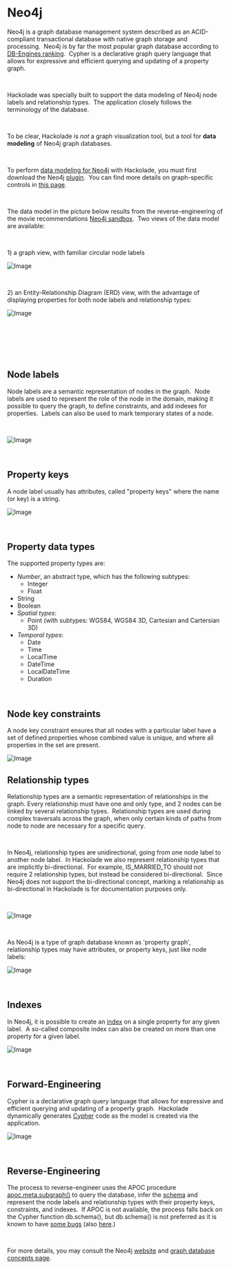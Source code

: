 # Neo4j

Neo4j is a graph database management system described as an ACID-compliant transactional database with native graph storage and processing.&nbsp; Neo4j is by far the most popular graph database according to [DB-Engines ranking](<https://db-engines.com/en/ranking/graph%20dbms> "target=\"\_blank\"").&nbsp; Cypher is a declarative graph query language that allows for expressive and efficient querying and updating of a property graph.

&nbsp;

Hackolade was specially built to support the data modeling of Neo4j node labels and relationship types.&nbsp; The application closely follows the terminology of the database.

&nbsp;

To be clear, Hackolade is *not* a graph visualization tool, but a tool for **data modeling** of Neo4j graph databases. &nbsp;

&nbsp;

To perform [data modeling for Neo4j](<https://hackolade.com/nosqldb/neo4j-data-modeling.html> "target=\"\_blank\"") with Hackolade, you must first download the Neo4j [plugin](<DownloadadditionalDBtargetplugin.md>).&nbsp; You can find more details on graph-specific controls in [this page](<Graphshapes.md>).

&nbsp;

The data model in the picture below results from the reverse-engineering of the movie recommendations [Neo4j sandbox](<https://neo4j.com/sandbox-v2/> "target=\"\_blank\"").&nbsp; Two views of the data model are available:

&nbsp;

&#49;) a graph view, with familiar circular node labels

![Image](<lib/Graph%20Neo4j%20workspace.png>)

&nbsp;

&#50;) an Entity-Relationship Diagram (ERD) view, with the advantage of displaying properties for both node labels and relationship types:

![Image](<lib/Neo4j%20workspace.png>)

&nbsp;

&nbsp;

&nbsp;

## Node labels

Node labels are a semantic representation of nodes in the graph.&nbsp; Node labels are used to represent the role of the node in the domain, making it possible to query the graph, to define constraints, and add indexes for properties.&nbsp; Labels can also be used to mark temporary states of a node.&nbsp;

&nbsp;

![Image](<lib/Neo4j%20node%20label.png>)

&nbsp;

## Property keys

A node label usually has attributes, called "property keys" where the name (or key) is a string.

![Image](<lib/Neo4j%20node%20label%20property%20keys.png>)

&nbsp;

## Property data types

The supported property types are:

* *Number*, an abstract type, which has the following subtypes:
  * Integer
  * Float
* String
* Boolean
* *Spatial types*:
  * Point (with subtypes: WGS84, WGS84 3D, Cartesian and Cartersian 3D)
* *Temporal types*:
  * Date
  * Time
  * LocalTime
  * DateTime
  * LocalDateTime
  * Duration

&nbsp;

## Node key constraints

A node key constraint ensures that all nodes with a particular label have a set of defined properties whose combined value is unique, and where all properties in the set are present.

![Image](<lib/Neo4j%20node%20key%20contraint.png>)

## Relationship types

Relationship types are a semantic representation of relationships in the graph. Every relationship must have one and only type, and 2 nodes can be linked by several relationship types.&nbsp; Relationship types are used during complex traversals across the graph, when only certain kinds of paths from node to node are necessary for a specific query.

&nbsp;

In Neo4j, relationship types are unidirectional, going from one node label to another node label.&nbsp; In Hackolade we also represent relationship types that are implicitly bi-directional.&nbsp; For example, IS\_MARRIED\_TO should not require 2 relationship types, but instead be considered bi-directional.&nbsp; Since Neo4j does not support the bi-directional concept, marking a relationship as bi-directional in Hackolade is for documentation purposes only.&nbsp;

&nbsp;

![Image](<lib/Neo4j%20relationship%20type.png>)

&nbsp;

As Neo4j is a type of graph database known as 'property graph', relationship types may have attributes, or property keys, just like node labels:

![Image](<lib/Neo4j%20relationship%20type%20property%20keys.png>)

&nbsp;

## Indexes

In Neo4j, it is possible to create an [index](<https://neo4j.com/docs/developer-manual/current/cypher/schema/index/> "target=\"\_blank\"") on a single property for any given label.&nbsp; A so-called composite index can also be created on more than one property for a given label.

![Image](<lib/Neo4j%20node%20index.png>)

&nbsp;

## Forward-Engineering

Cypher is a declarative graph query language that allows for expressive and efficient querying and updating of a property graph.&nbsp; Hackolade dynamically generates [Cypher](<https://neo4j.com/developer/cypher/> "target=\"\_blank\"") code as the model is created via the application.

![Image](<lib/Neo4j%20forward-engineered%20Cypher.png>)

&nbsp;

## Reverse-Engineering

The process to reverse-engineer uses the APOC procedure [apoc.meta.subgraph()](<http://neo4j-contrib.github.io/neo4j-apoc-procedures/3.5/schema/meta-graph/> "target=\"\_blank\"") to query the database, infer the [schema](<https://neo4j.com/docs/developer-manual/current/cypher/schema/> "target=\"\_blank\"") and represent the node labels and relationship types with their property keys, constraints, and indexes.&nbsp; If APOC is not available, the process falls back on the Cypher function db.schema(), but db.schema() is not preferred as it is known to have [some bugs](<https://github.com/neo4j/neo4j/issues/9726> "target=\"\_blank\"") (also [here](<https://github.com/opencypher/morpheus/issues/666> "target=\"\_blank\"").)

&nbsp;

For more details, you may consult the Neo4j [website](<https://neo4j.com/> "target=\"\_blank\"") and [graph database concepts page](<https://neo4j.com/docs/developer-manual/current/introduction/graphdb-concepts/> "target=\"\_blank\"").


